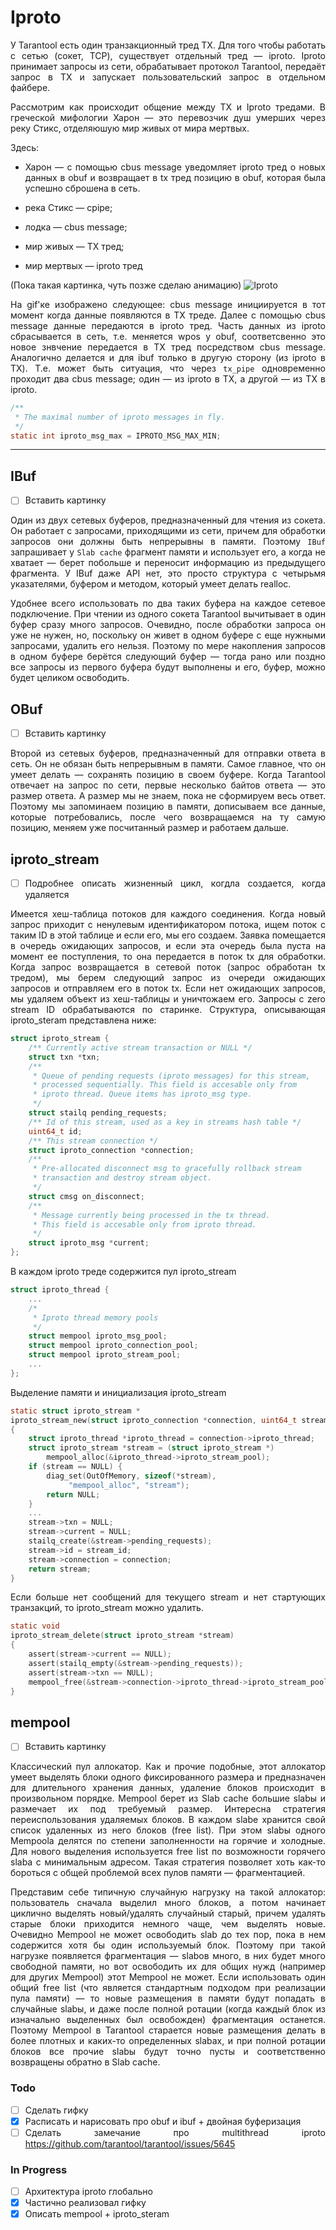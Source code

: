 # Iproto #
<style>body {text-align: justify}</style>

У Tarantool есть один транзакционный тред TX. Для того
чтобы работать с сетью (сокет, TCP), существует отдельный тред &mdash;
iproto. Iproto принимает запросы из сети, обрабатывает протокол Tarantool,
передаёт запрос в TX и запускает пользовательский запрос в отдельном
файбере.

Рассмотрим как происходит общение между TX и Iproto тредами. В греческой
мифологии Харон &mdash; это перевозчик душ умерших через реку Стикс,
отделяюшую мир живых от мира мертвых.

Здесь:

* Харон &mdash; с помощью cbus message уведомляет iproto тред о новых данных
    в obuf и возвращает в tx тред позицию в obuf, которая была успешно
    сброшена в сеть.

* река Стикс &mdash; cpipe;
* лодка &mdash; cbus message;
* мир живых &mdash; TX тред;
* мир мертвых &mdash; iproto тред

(Пока такая картинка, чуть позже сделаю анимацию)
![Iproto](/images/iproto.svg)

На gif'ке изображено следующее: cbus message инициируется в тот момент
когда данные появляются в TX треде. Далее с помощью cbus message данные
передаются в iproto тред. Часть данных из iproto сбрасывается в сеть, т.е.
меняется wpos у obuf, соответсвенно это новое знвчение передается в TX тред
посредством cbus message. Аналогично делается и для ibuf только в другую
сторону (из iproto в TX). Т.е. может быть ситуация, что через `tx_pipe`
одновременно проходит два cbus message; один &mdash; из iproto в TX,
а другой &mdash; из TX в iproto.
```C
/**
 * The maximal number of iproto messages in fly.
 */
static int iproto_msg_max = IPROTO_MSG_MAX_MIN;
```

---

## IBuf ##
- [ ] Вставить картинку

Один из двух сетевых буферов, предназначенный для чтения из сокета.
Он работает с запросами, приходящими из сети, причем для обработки запросов
они должны быть непрерывны в памяти. Поэтому `IBuf` запрашивает у
`Slab cache` фрагмент памяти и использует его, а когда не хватает &mdash;
берет побольше и переносит информацию из предыдущего фрагмента. У IBuf
даже API нет, это просто структура с четырьмя указателями, буфером и
методом, который умеет делать realloc.

Удобнее всего использовать по два таких буфера на каждое сетевое
подключение. При чтении из одного сокета Tarantool вычитывает в один буфер
сразу много запросов. Очевидно, после обработки запроса он уже не нужен,
но, поскольку он живет в одном буфере с еще нужными запросами, удалить
его нельзя. Поэтому по мере накопления запросов в одном буфере берётся
следующий буфер &mdash; тогда рано или поздно все запросы из первого
буфера будут выполнены и его, буфер, можно будет целиком освободить.

## OBuf ##
- [ ] Вставить картинку

Второй из сетевых буферов, предназначенный для отправки ответа в сеть.
Он не обязан быть непрерывным в памяти. Самое главное, что он умеет
делать &mdash; сохранять позицию в своем буфере. Когда Tarantool отвечает
на запрос по сети, первые несколько байтов ответа &mdash; это размер
ответа. А размер мы не знаем, пока не сформируем весь ответ. Поэтому мы
запоминаем позицию в памяти, дописываем все данные, которые потребовались,
после чего возвращаемся на ту самую позицию, меняем уже посчитанный размер
и работаем дальше.

## iproto_stream ##
- [ ] Подробнее описать жизненный цикл, когдла создается, когда удаляется

Имеется хеш-таблица потоков для каждого соединения. Когда новый запрос
приходит с ненулевым идентификатором потока, ищем поток с таким ID в этой
таблице и если его, мы его создаем. Заявка помещается в очередь ожидающих
запросов, и если эта очередь была пуста на момент ее поступления, то она
передается в поток tx для обработки. Когда запрос возвращается в сетевой
поток (запрос обработан tx тредом), мы берем
следующий запрос из очереди ожидающих запросов и отправляем его в поток tx.
Если нет ожидающих запросов, мы удаляем объект из хеш-таблицы и уничтожаем
его. Запросы с zero stream ID обрабатываются по старинке.
Структура, описывающая iproto_steram представлена ниже:

```C
struct iproto_stream {
	/** Currently active stream transaction or NULL */
	struct txn *txn;
	/**
	 * Queue of pending requests (iproto messages) for this stream,
	 * processed sequentially. This field is accesable only from
	 * iproto thread. Queue items has iproto_msg type.
	 */
	struct stailq pending_requests;
	/** Id of this stream, used as a key in streams hash table */
	uint64_t id;
	/** This stream connection */
	struct iproto_connection *connection;
	/**
	 * Pre-allocated disconnect msg to gracefully rollback stream
	 * transaction and destroy stream object.
	 */
	struct cmsg on_disconnect;
	/**
	 * Message currently being processed in the tx thread.
	 * This field is accesable only from iproto thread.
	 */
	struct iproto_msg *current;
};
```

В каждом iproto треде содержится пул iproto_stream
```C
struct iproto_thread {
    ...
    /*
	 * Iproto thread memory pools
	 */
    struct mempool iproto_msg_pool;
	struct mempool iproto_connection_pool;
    struct mempool iproto_stream_pool;
    ...
};
```

Выделение памяти и инициализация iproto_stream
```C
static struct iproto_stream *
iproto_stream_new(struct iproto_connection *connection, uint64_t stream_id)
{
	struct iproto_thread *iproto_thread = connection->iproto_thread;
	struct iproto_stream *stream = (struct iproto_stream *)
		mempool_alloc(&iproto_thread->iproto_stream_pool);
	if (stream == NULL) {
		diag_set(OutOfMemory, sizeof(*stream),
			 "mempool_alloc", "stream");
		return NULL;
	}
    ...
	stream->txn = NULL;
	stream->current = NULL;
	stailq_create(&stream->pending_requests);
	stream->id = stream_id;
	stream->connection = connection;
	return stream;
}
```

Если больше нет сообщений для текущего stream и нет стартующих транзакций,
то iproto_stream можно удалить.
```C
static void
iproto_stream_delete(struct iproto_stream *stream)
{
	assert(stream->current == NULL);
	assert(stailq_empty(&stream->pending_requests));
	assert(stream->txn == NULL);
	mempool_free(&stream->connection->iproto_thread->iproto_stream_pool, stream);
}
```

## mempool ##
- [ ] Вставить картинку

Классический пул аллокатор. Как и прочие подобные, этот аллокатор умеет
выделять блоки одного фиксированного размера и предназначен для длительного
хранения данных, удаление блоков происходит в произвольном порядке. Mempool
берет из Slab cache большие slabы и размечает их под требуемый размер.
Интересна стратегия переиспользования удаляемых блоков. В каждом slabе
хранится свой список удаленных из него блоков (free list). При этом slabы
одного Mempoolа делятся по степени заполненности на горячие и холодные.
Для нового выделения используется free list по возможности горячего slabа
с минимальным адресом. Такая стратегия позволяет хоть как-то бороться с
общей проблемой всех пулов памяти &mdash; фрагментацией.

Представим себе типичную случайную нагрузку на такой аллокатор:
пользователь сначала выделил много блоков, а потом начинает циклично
выделять новый/удалять случайный старый, причем удалять старые блоки
приходится немного чаще, чем выделять новые. Очевидно Mempool не может
освободить slab до тех пор, пока в нем содержится хотя бы один используемый
блок. Поэтому при такой нагрузке появляется фрагментация &mdash; slabов
много, в них будет много свободной памяти, но вот освободить их для общих
нужд (например для других Mempool) этот Mempool не может. Если использовать
один общий free list (что является стандартным подходом при реализации
пула памяти) &mdash; то новые размещения в памяти будут попадать в
случайные slabы, и даже после полной ротации (когда каждый блок из
изначально выделенных был освобожден) фрагментация останется. Поэтому
Mempool в Tarantool старается новые размещения делать в более плотных и
каких-то определенных slabах, и при полной ротации блоков все прочие slabы
будут точно пусты и соответственно возвращены обратно в Slab cache.



### Todo

- [ ] Сделать гифку
- [X] Расписать и нарисовать про obuf и ibuf + двойная буферизация
- [ ] Сделать замечание про multithread iproto https://github.com/tarantool/tarantool/issues/5645

### In Progress

- [ ] Архитектура iproto глобально
- [X] Частично реализовал гифку
- [X] Описать mempool + iproto_steram
